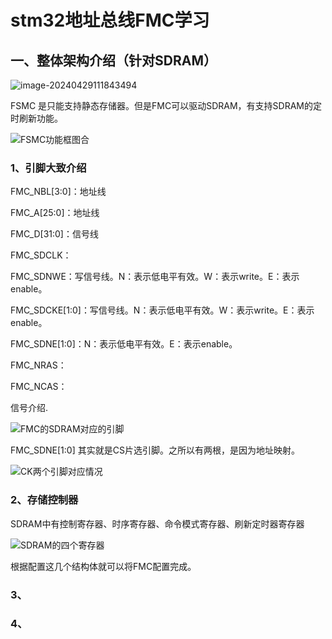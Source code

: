 # stm32地址总线FMC学习





## 一、整体架构介绍（针对SDRAM）

![image-20240429111843494](D:\##-Work_Combine\4.同步\2.FSMC学习24.04.29\pic\FMC简介.png)

FSMC 是只能支持静态存储器。但是FMC可以驱动SDRAM，有支持SDRAM的定时刷新功能。

![FSMC功能框图合](D:\##-Work_Combine\4.同步\2.FSMC学习24.04.29\pic\FSMC功能框图合.jpg)



### 1、引脚大致介绍

FMC_NBL[3:0]：地址线

FMC_A[25:0]：地址线

FMC_D[31:0]：信号线



FMC_SDCLK：

FMC_SDNWE：写信号线。N：表示低电平有效。W：表示write。E：表示enable。

FMC_SDCKE[1:0]：写信号线。N：表示低电平有效。W：表示write。E：表示enable。

FMC_SDNE[1:0]：N：表示低电平有效。E：表示enable。

FMC_NRAS：

FMC_NCAS：



信号介绍. 

![FMC的SDRAM对应的引脚](D:\##-Work_Combine\4.同步\2.FSMC学习24.04.29\pic\FMC的SDRAM对应的引脚.jpg)

FMC_SDNE[1:0] 其实就是CS片选引脚。之所以有两根，是因为地址映射。

![CK两个引脚对应情况](D:\##-Work_Combine\4.同步\2.FSMC学习24.04.29\pic\CK两个引脚对应情况.jpg)

### 2、存储控制器

SDRAM中有控制寄存器、时序寄存器、命令模式寄存器、刷新定时器寄存器

![SDRAM的四个寄存器](D:\##-Work_Combine\4.同步\2.FSMC学习24.04.29\pic\SDRAM的四个寄存器.jpg)

根据配置这几个结构体就可以将FMC配置完成。





### 3、

### 4、


